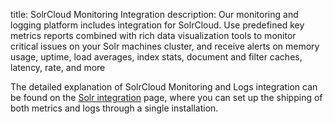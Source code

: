 title: SolrCloud Monitoring Integration
description:  Our monitoring and logging platform includes integration for SolrCloud. Use predefined key metrics reports combined with rich data visualization tools to monitor critical issues on your Solr machines cluster, and receive alerts on memory usage, uptime, load averages, index stats, document and filter caches, latency, rate, and more

The detailed explanation of SolrCloud Monitoring and Logs integration can be found on the [Solr integration](/docs/integration/solr-integration/) page, where you can set up the shipping of both metrics and logs through a single installation.
